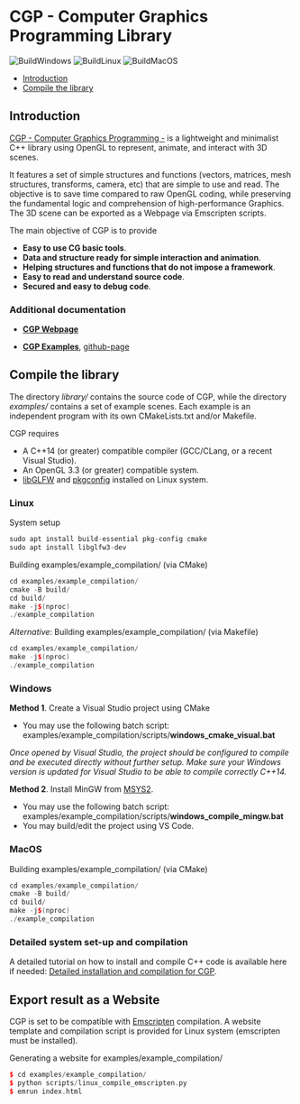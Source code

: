 # CGP - Computer Graphics Programming Library

![BuildWindows](https://github.com/drohmer/CGP/actions/workflows/Windows.yml/badge.svg)
![BuildLinux](https://github.com/drohmer/CGP/actions/workflows/Linux.yml/badge.svg)
![BuildMacOS](https://github.com/drohmer/CGP/actions/workflows/MacOS.yml/badge.svg)

- [Introduction](#Introduction)
- [Compile the library](#Compilation)


<a name="Introduction"></a>

## Introduction

[CGP - Computer Graphics Programming -](https://imagecomputing.net/cgp/index.html) is a lightweight and minimalist C++ library using OpenGL to represent, animate, and interact with 3D scenes. 

It features a set of simple structures and functions (vectors, matrices, mesh structures, transforms, camera, etc) that are simple to use and read. The objective is to save time compared to raw OpenGL coding, while preserving the fundamental logic and comprehension of high-performance Graphics. The 3D scene can be exported as a Webpage via Emscripten scripts.

The main objective of CGP is to provide
* **Easy to use CG basic tools**. 
* **Data and structure ready for simple interaction and animation**. 
* **Helping structures and functions that do not impose a framework**.
* **Easy to read and understand source code**. 
* **Secured and easy to debug code**. 

### Additional documentation

* **[CGP Webpage](https://imagecomputing.net/cgp/index.html)**

* **[CGP Examples](https://imagecomputing.net/cgp/documentation/07_examples/index.html)**, [github-page](https://github.com/drohmer/cgp_examples)


<a name="Compilation"></a>

## Compile the library

The directory _library/_ contains the source code of CGP, while the directory _examples/_ contains a set of example scenes.
Each example is an independent program with its own CMakeLists.txt and/or Makefile. 

CGP requires
* A C++14 (or greater) compatible compiler (GCC/CLang, or a recent Visual Studio).
* An OpenGL 3.3 (or greater) compatible system.
* [libGLFW](https://www.glfw.org/) and [pkgconfig](https://www.freedesktop.org/wiki/Software/pkg-config/) installed on Linux system.


### Linux

System setup

```c++
sudo apt install build-essential pkg-config cmake
sudo apt install libglfw3-dev
```

Building examples/example_compilation/ (via CMake)
```c++
cd examples/example_compilation/
cmake -B build/
cd build/
make -j$(nproc)
./example_compilation
```

_Alternative_: Building examples/example_compilation/ (via Makefile)
```c++
cd examples/example_compilation/
make -j$(nproc)
./example_compilation
```


### Windows

**Method 1**. Create a Visual Studio project using CMake
* You may use the following batch script: examples/example_compilation/scripts/__windows_cmake_visual.bat__

_Once opened by Visual Studio, the project should be configured to compile and be executed directly without further setup. Make sure your Windows version is updated for Visual Studio to be able to compile correctly C++14._

**Method 2**. Install MinGW from [MSYS2](https://www.msys2.org/). 
* You may use the following batch script: examples/example_compilation/scripts/__windows_compile_mingw.bat__
* You may build/edit the project using VS Code.



### MacOS

Building examples/example_compilation/ (via CMake)
```c++
cd examples/example_compilation/
cmake -B build/
cd build/
make -j$(nproc)
./example_compilation
```




### Detailed system set-up and compilation

A detailed tutorial on how to install and compile C++ code is available here if needed: [Detailed installation and compilation for CGP](https://imagecomputing.net/cgp/compilation).



## Export result as a Website

CGP is set to be compatible with [Emscripten](https://emscripten.org/) compilation. A website template and compilation script is provided for Linux system (emscripten must be installed).

Generating a website for examples/example_compilation/
```c++
$ cd examples/example_compilation/
$ python scripts/linux_compile_emscripten.py
$ emrun index.html
```